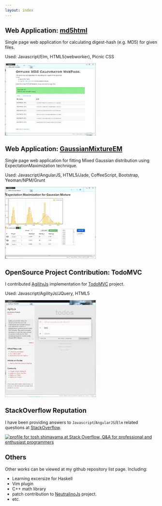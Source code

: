 ```yaml
---
layout: index
---
```


## Web Application: [md5html](http://tshm.github.io/md5html)
Single page web application for calculating digest-hash (e.g. MD5) for
given files.

Used: Javascript/Elm, HTML5(webworker), Picnic CSS

<img src="image/md5html.png" alt="screenshot of md5html webpage" width="300px">

## Web Application: [GaussianMixtureEM](http://tshm.github.io/GaussianMixtureEM)
Single page web application for fitting Mixed
Gaussian distribution using ExpectationMaximization technique.

Used: Javascript/AngularJS, HTML5/Jade, CoffeeScript, Bootstrap, Yeoman/NPM/Grunt

<img src="image/GaussianMixtureEM.png" alt="screenshot of GaussianMixtureEM webpage" width="300px">

## OpenSource Project Contribution: TodoMVC
I contributed [AgilityJs](https://github.com/arturadib/agility) implementation for
[TodoMVC](http://todomvc.com/)
project.

Used: Javascript/AgilityJs/JQuery, HTML5

<img src="image/TodoMVC.png" alt="screenshot of TodoMVC webpage" width="300px">


## StackOverflow Reputation
I have been providing answers to `Javascript`/`AngularJS`/`Elm` related
questions at 
[StackOverflow](http://stackoverflow.com/users/1238847/tosh-shimayama).

<a href="http://stackoverflow.com/users/1238847/tosh-shimayama">
<img src="http://stackoverflow.com/users/flair/1238847.png" width="208" height="58" alt="profile for tosh shimayama at Stack Overflow, Q&amp;A for professional and enthusiast programmers" title="profile for tosh shimayama at Stack Overflow, Q&amp;A for professional and enthusiast programmers">
</a>

## Others
Other works can be viewed at my github repository list page.
Including:

* Learning excersize for Haskell
* Vim plugin
* C++ math library
* patch contribution to [NeutralinoJs](https://github.com/neutralinojs/neutralinojs) project.
* etc.
